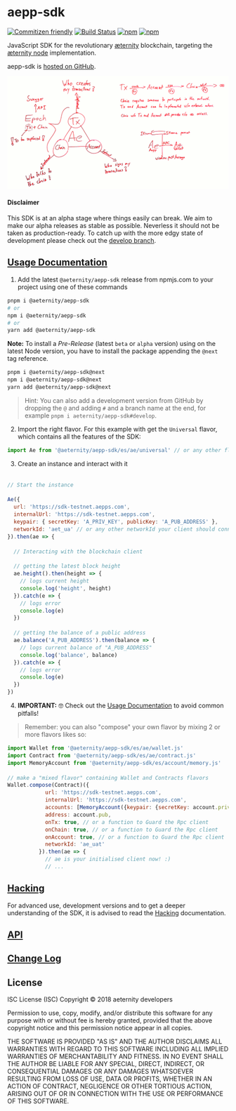 # aepp-sdk

[![Commitizen friendly](https://img.shields.io/badge/commitizen-friendly-brightgreen.svg)](http://commitizen.github.io/cz-cli/)
[![Build Status](https://ci.aepps.com/buildStatus/icon?job=aepp-sdk-js/develop)](https://ci.aepps.com/job/aepp-sdk-js/job/develop/)
[![npm](https://img.shields.io/npm/v/@aeternity/aepp-sdk.svg)](https://www.npmjs.com/package/@aeternity/aepp-sdk)
[![npm](https://img.shields.io/npm/l/@aeternity/aepp-sdk.svg)](https://www.npmjs.com/package/@aeternity/aepp-sdk)

JavaScript SDK for the revolutionary [æternity] blockchain, targeting the
[æternity node] implementation.

aepp-sdk is [hosted on GitHub].

![Concept Drawing of aepp-sdk][concept]

[concept]: concept.png "Concept Drawing of aepp-sdk"

[æternity]: https://aeternity.com/
[æternity node]: https://github.com/aeternity/aeternity
[hosted on GitHub]: https://github.com/aeternity/aepp-sdk-js

#### Disclaimer

This SDK is at an alpha stage where things easily can break. We aim to make our
alpha releases as stable as possible. Neverless it should not be taken as
production-ready. To catch up with the more edgy state of development please
check out the [develop branch].

[develop branch]: https://github.com/aeternity/aepp-sdk-js/tree/develop

## [Usage Documentation]

1. Add the latest `@aeternity/aepp-sdk` release from npmjs.com to your project using one of these commands

```bash
pnpm i @aeternity/aepp-sdk
# or
npm i @aeternity/aepp-sdk
# or
yarn add @aeternity/aepp-sdk
```

**Note:** To install a _Pre-Release_ (latest `beta` or `alpha` version) using on the latest Node version, you have to install the package appending the `@next` tag reference.
```bash
pnpm i @aeternity/aepp-sdk@next
npm i @aeternity/aepp-sdk@next
yarn add @aeternity/aepp-sdk@next
```

> Hint: You can also add a development version from GitHub by dropping the `@` and
> adding `#` and a branch name at the end, for example
> `pnpm i aeternity/aepp-sdk#develop`.

2. Import the right flavor. For this example with get the `Universal` flavor, which contains all the features of the SDK:

```js
import Ae from '@aeternity/aepp-sdk/es/ae/universal' // or any other flavor
```

3. Create an instance and interact with it

```js

// Start the instance

Ae({
  url: 'https://sdk-testnet.aepps.com',
  internalUrl: 'https://sdk-testnet.aepps.com',
  keypair: { secretKey: 'A_PRIV_KEY', publicKey: 'A_PUB_ADDRESS' },
  networkId: 'aet_ua' // or any other networkId your client should connect to
}).then(ae => {

  // Interacting with the blockchain client

  // getting the latest block height
  ae.height().then(height => {
    // logs current height
    console.log('height', height)
  }).catch(e => {
    // logs error
    console.log(e)
  })

  // getting the balance of a public address
  ae.balance('A_PUB_ADDRESS').then(balance => {
    // logs current balance of "A_PUB_ADDRESS"
    console.log('balance', balance)
  }).catch(e => {
    // logs error
    console.log(e)
  })
})
```

4. **IMPORTANT:** 🤓 Check out the [Usage Documentation] to avoid common pitfalls!

[Usage Documentation]: docs/usage.md


> Remember: you can also "compose" your own flavor by mixing 2 or more flavors likes so:

```js
import Wallet from '@aeternity/aepp-sdk/es/ae/wallet.js'
import Contract from '@aeternity/aepp-sdk/es/ae/contract.js'
import MemoryAccount from '@aeternity/aepp-sdk/es/account/memory.js'

// make a "mixed flavor" containing Wallet and Contracts flavors
Wallet.compose(Contract)({
            url: 'https://sdk-testnet.aepps.com',
            internalUrl: 'https://sdk-testnet.aepps.com',
            accounts: [MemoryAccount({keypair: {secretKey: account.priv, publicKey: account.pub}})],
            address: account.pub,
            onTx: true, // or a function to Guard the Rpc client
            onChain: true, // or a function to Guard the Rpc client
            onAccount: true, // or a function to Guard the Rpc client
            networkId: 'ae_uat'
          }).then(ae => {
            // ae is your initialised client now! :)
            // ...
```
## [Hacking]

For advanced use, development versions and to get a deeper understanding of the
SDK, it is advised to read the [Hacking] documentation.

[Hacking]: docs/hacking.md

## [API]

[API]: docs/api.md

## [Change Log]

[Change Log]: CHANGELOG.md

## License

ISC License (ISC)
Copyright © 2018 aeternity developers

Permission to use, copy, modify, and/or distribute this software for any purpose
with or without fee is hereby granted, provided that the above copyright notice
and this permission notice appear in all copies.

THE SOFTWARE IS PROVIDED "AS IS" AND THE AUTHOR DISCLAIMS ALL WARRANTIES WITH
REGARD TO THIS SOFTWARE INCLUDING ALL IMPLIED WARRANTIES OF MERCHANTABILITY AND
FITNESS. IN NO EVENT SHALL THE AUTHOR BE LIABLE FOR ANY SPECIAL, DIRECT,
INDIRECT, OR CONSEQUENTIAL DAMAGES OR ANY DAMAGES WHATSOEVER RESULTING FROM LOSS
OF USE, DATA OR PROFITS, WHETHER IN AN ACTION OF CONTRACT, NEGLIGENCE OR OTHER
TORTIOUS ACTION, ARISING OUT OF OR IN CONNECTION WITH THE USE OR PERFORMANCE OF
THIS SOFTWARE.
